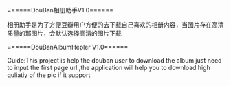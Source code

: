 ﻿======DouBan相册助手V1.0======

相册助手是为了方便豆瓣用户方便的去下载自己喜欢的相册内容，当图片存在高清质量的那图片，会默认选择高清的图片下载


======DouBanAlbumHepler V1.0======

Guide:This project is help the douban user to download the album just need to 
input the first page url ,the application will help you to download high quliatiy of the pic 
if it support 




